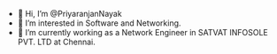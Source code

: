 - 👋 Hi, I’m @PriyaranjanNayak
- 👀 I’m interested in Software and Networking.
- 🌱 I’m currently working as a Network Engineer in SATVAT INFOSOLE PVT. LTD at Chennai.


<!---
Priyaranjannayak2000/Priyaranjannayak2000 is a ✨ special ✨ repository because its `README.md` (this file) appears on your GitHub profile.
You can click the Preview link to take a look at your changes.
--->
